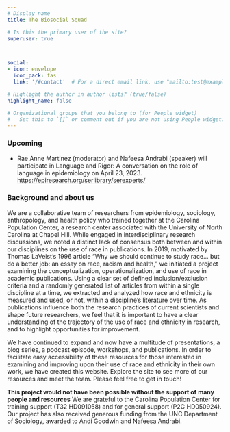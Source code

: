 ```yaml
---
# Display name
title: The Biosocial Squad

# Is this the primary user of the site?
superuser: true



social:
- icon: envelope
  icon_pack: fas
  link: '/#contact'  # For a direct email link, use "mailto:test@example.org".

# Highlight the author in author lists? (true/false)
highlight_name: false

# Organizational groups that you belong to (for People widget)
#   Set this to `[]` or comment out if you are not using People widget.
---
```


### Upcoming
+ Rae Anne Martinez (moderator) and Nafeesa Andrabi (speaker) will participate in Language and Rigor: A conversation on the role of language in epidemiology on April 23, 2023. https://epiresearch.org/serlibrary/serexperts/


### Background and about us
We are a collaborative team of researchers from epidemiology, sociology, anthropology, and health policy who trained together at the Carolina Population Center, a research center associated with the University of North Carolina at Chapel Hill. While engaged in interdisciplinary research discussions, we noted a distinct lack of consensus both between and within our disciplines on the use of race in publications. In 2019, motivated by Thomas LaVeist’s 1996 article “Why we should continue to study race… but do a better job: an essay on race, racism and health,” we initiated a project examining the conceptualization, operationalization, and use of race in academic publications. Using a clear set of defined inclusion/exclusion criteria and a randomly generated list of articles from within a single discipline at a time, we extracted and analyzed how race and ethnicity is measured and used, or not, within a discipline’s literature over time. As publications influence both the research practices of current scientists and shape future researchers, we feel that it is important to have a clear understanding of the trajectory of the use of race and ethnicity in research, and to highlight opportunities for improvement.

We have continued to expand and now have a multitude of presentations, a blog series, a podcast episode, workshops, and publications. In order to facilitate easy accessibility of these resources for those interested in examining and improving upon their use of race and ethnicity in their own work, we have created this website. Explore the site to see more of our resources and meet the team. Please feel free to get in touch! 

**This project would not have been possible without the support of many people and resources**
We are grateful to the Carolina Population Center for training support (T32 HD091058) and for general support (P2C HD050924). Our project has also received generous funding from the UNC Department of Sociology, awarded to Andi Goodwin and Nafeesa Andrabi. 
